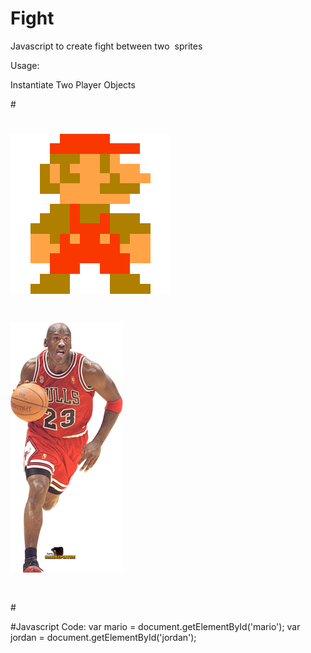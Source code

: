 # Fight


Javascript to create fight between two <img>  sprites 

Usage: 

Instantiate Two Player Objects 


#<html>
#  <body>
#    <img src = "retro_mario.png" id = "mario">
#    <img src ="micheal.png" id="jordan">
#  </body>
#</html>

#Javascript Code: 
var mario = document.getElementById('mario');
var jordan = document.getElementById('jordan');
